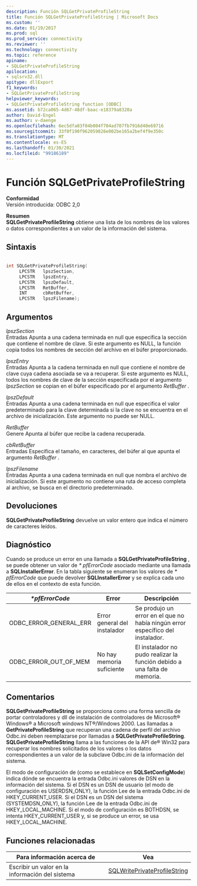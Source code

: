 ```yaml
---
description: Función SQLGetPrivateProfileString
title: Función SQLGetPrivateProfileString | Microsoft Docs
ms.custom: ''
ms.date: 01/19/2017
ms.prod: sql
ms.prod_service: connectivity
ms.reviewer: ''
ms.technology: connectivity
ms.topic: reference
apiname:
- SQLGetPrivateProfileString
apilocation:
- sqlsrv32.dll
apitype: dllExport
f1_keywords:
- SQLGetPrivateProfileString
helpviewer_keywords:
- SQLGetPrivateProfileString function [ODBC]
ms.assetid: b72ca065-4d67-48df-baac-e18379a8320a
author: David-Engel
ms.author: v-daenge
ms.openlocfilehash: 6ec5dfa03f04b004f704ad707fb7916d40e69716
ms.sourcegitcommit: 33f0f190f962059826e002be165a2bef4f9e350c
ms.translationtype: MT
ms.contentlocale: es-ES
ms.lasthandoff: 01/30/2021
ms.locfileid: "99186189"
---
```

# <a name="sqlgetprivateprofilestring-function"></a>Función SQLGetPrivateProfileString
**Conformidad**  
 Versión introducida: ODBC 2,0  
  
 **Resumen**  
 **SQLGetPrivateProfileString** obtiene una lista de los nombres de los valores o datos correspondientes a un valor de la información del sistema.  
  
## <a name="syntax"></a>Sintaxis  
  
```cpp  
  
int SQLGetPrivateProfileString(  
     LPCSTR   lpszSection,  
     LPCSTR   lpszEntry,  
     LPCSTR   lpszDefault,  
     LPCSTR   RetBuffer,  
     INT      cbRetBuffer,  
     LPCSTR   lpszFilename);  
```  
  
## <a name="arguments"></a>Argumentos  
 *lpszSection*  
 Entradas Apunta a una cadena terminada en null que especifica la sección que contiene el nombre de clave. Si este argumento es NULL, la función copia todos los nombres de sección del archivo en el búfer proporcionado.  
  
 *lpszEntry*  
 Entradas Apunta a la cadena terminada en null que contiene el nombre de clave cuya cadena asociada se va a recuperar. Si este argumento es NULL, todos los nombres de clave de la sección especificada por el argumento *lpszSection* se copian en el búfer especificado por el argumento *RetBuffer* .  
  
 *lpszDefault*  
 Entradas Apunta a una cadena terminada en null que especifica el valor predeterminado para la clave determinada si la clave no se encuentra en el archivo de inicialización. Este argumento no puede ser NULL.  
  
 *RetBuffer*  
 Genere Apunta al búfer que recibe la cadena recuperada.  
  
 *cbRetBuffer*  
 Entradas Especifica el tamaño, en caracteres, del búfer al que apunta el argumento *RetBuffer* .  
  
 *lpszFilename*  
 Entradas Apunta a una cadena terminada en null que nombra el archivo de inicialización. Si este argumento no contiene una ruta de acceso completa al archivo, se busca en el directorio predeterminado.  
  
## <a name="returns"></a>Devoluciones  
 **SQLGetPrivateProfileString** devuelve un valor entero que indica el número de caracteres leídos.  
  
## <a name="diagnostics"></a>Diagnóstico  
 Cuando se produce un error en una llamada a **SQLGetPrivateProfileString** , se puede obtener un valor de *\* pfErrorCode* asociado mediante una llamada a **SQLInstallerError**. En la tabla siguiente se enumeran los valores de *\* pfErrorCode* que puede devolver **SQLInstallerError** y se explica cada uno de ellos en el contexto de esta función.  
  
|*\*pfErrorCode*|Error|Descripción|  
|---------------------|-----------|-----------------|  
|ODBC_ERROR_GENERAL_ERR|Error general del instalador|Se produjo un error en el que no había ningún error específico del instalador.|  
|ODBC_ERROR_OUT_OF_MEM|No hay memoria suficiente|El instalador no pudo realizar la función debido a una falta de memoria.|  
  
## <a name="comments"></a>Comentarios  
 **SQLGetPrivateProfileString** se proporciona como una forma sencilla de portar controladores y dll de instalación de controladores de Microsoft® Windows® a Microsoft windows NT®/Windows 2000. Las llamadas a **GetPrivateProfileString** que recuperan una cadena de perfil del archivo Odbc.ini deben reemplazarse por llamadas a **SQLGetPrivateProfileString**. **SQLGetPrivateProfileString** llama a las funciones de la API de® Win32 para recuperar los nombres solicitados de los valores o los datos correspondientes a un valor de la subclave Odbc.ini de la información del sistema.  
  
 El modo de configuración de (como se establece en **SQLSetConfigMode**) indica dónde se encuentra la entrada Odbc.ini valores de DSN en la información del sistema. Si el DSN es un DSN de usuario (el modo de configuración es USERDSN_ONLY), la función Lee de la entrada Odbc.ini de HKEY_CURRENT_USER. Si el DSN es un DSN del sistema (SYSTEMDSN_ONLY), la función Lee de la entrada Odbc.ini de HKEY_LOCAL_MACHINE. Si el modo de configuración es BOTHDSN, se intenta HKEY_CURRENT_USER y, si se produce un error, se usa HKEY_LOCAL_MACHINE.  
  
## <a name="related-functions"></a>Funciones relacionadas  
  
|Para información acerca de|Vea|  
|---------------------------|---------|  
|Escribir un valor en la información del sistema|[SQLWritePrivateProfileString](../../../odbc/reference/syntax/sqlwriteprivateprofilestring-function.md)|

